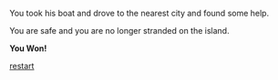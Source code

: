 You took his boat and drove to the nearest city and found some help.

You are safe and you are no longer stranded on the island.

**You Won!**

[restart](../../startgame.md)
